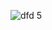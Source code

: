 



![dfd 5](https://cloud.githubusercontent.com/assets/21317650/19225078/13155346-8e59-11e6-95aa-f222923dd1b9.jpg)







